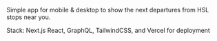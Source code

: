 
Simple app for mobile & desktop to show the next departures from HSL stops near you.

Stack: Next.js React, GraphQL, TailwindCSS, and Vercel for deployment




